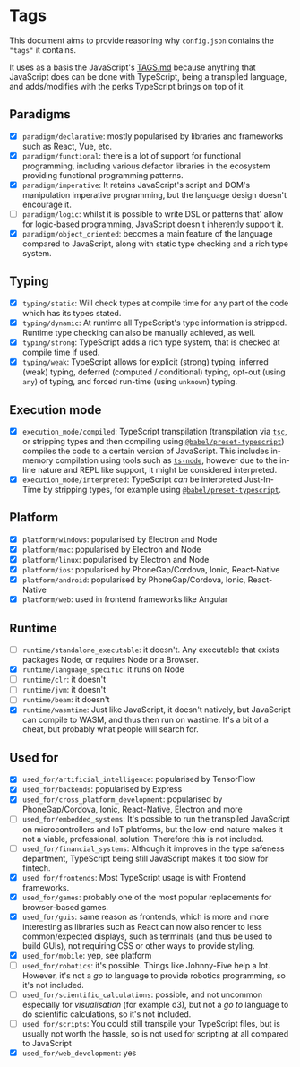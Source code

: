 # Tags

This document aims to provide reasoning why `config.json` contains the `"tags"` it contains.

It uses as a basis the JavaScript's [TAGS.md](https://github.com/exercism/javascript/blob/main/TAGS.md) because anything that JavaScript does can be done with TypeScript, being a transpiled language, and adds/modifies with the perks TypeScript brings on top of it.

## Paradigms

- [x] `paradigm/declarative`: mostly popularised by libraries and frameworks such as React, Vue, etc.
- [x] `paradigm/functional`: there is a lot of support for functional programming, including various defactor libraries in the ecosystem providing functional programming patterns.
- [x] `paradigm/imperative`: It retains JavaScript's script and DOM's manipulation imperative programming, but the language design doesn't encourage it.
- [ ] `paradigm/logic`: whilst it is possible to write DSL or patterns that' allow for logic-based programming, JavaScript doesn't inherently support it.
- [x] `paradigm/object_oriented`: becomes a main feature of the language compared to JavaScript, along with static type checking and a rich type system.

## Typing

- [x] `typing/static`: Will check types at compile time for any part of the code which has its types stated.
- [x] `typing/dynamic`: At runtime all TypeScript's type information is stripped. Runtime type checking can also be manually achieved, as well.
- [x] `typing/strong`: TypeScript adds a rich type system, that is checked at compile time if used.
- [x] `typing/weak`: TypeScript allows for explicit (strong) typing, inferred (weak) typing, deferred (computed / conditional) typing, opt-out (using `any`) of typing, and forced run-time (using `unknown`) typing.

## Execution mode

- [x] `execution_mode/compiled`: TypeScript transpilation (transpilation via [`tsc`](https://www.typescriptlang.org/), or stripping types and then compiling using [`@babel/preset-typescript`](https://babeljs.io/docs/en/babel-preset-typescript)) compiles the code to a certain version of JavaScript. This includes in-memory compilation using tools such as [`ts-node`](https://github.com/TypeStrong/ts-node), however due to the in-line nature and REPL like support, it might be considered interpreted.
- [x] `execution_mode/interpreted`: TypeScript _can_ be interpreted Just-In-Time by stripping types, for example using [`@babel/preset-typescript`](https://babeljs.io/docs/en/babel-preset-typescript).

## Platform

- [x] `platform/windows`: popularised by Electron and Node
- [x] `platform/mac`: popularised by Electron and Node
- [x] `platform/linux`: popularised by Electron and Node
- [x] `platform/ios`: popularised by PhoneGap/Cordova, Ionic, React-Native
- [x] `platform/android`: popularised by PhoneGap/Cordova, Ionic, React-Native
- [x] `platform/web`: used in frontend frameworks like Angular

## Runtime

- [ ] `runtime/standalone_executable`: it doesn't. Any executable that exists packages Node, or requires Node or a Browser.
- [x] `runtime/language_specific`: it runs on Node
- [ ] `runtime/clr`: it doesn't
- [ ] `runtime/jvm`: it doesn't
- [ ] `runtime/beam`: it doesn't
- [x] `runtime/wasmtime`: Just like JavaScript, it doesn't natively, but JavaScript can compile to WASM, and thus then run on wastime. It's a bit of a cheat, but probably what people will search for.

## Used for

- [x] `used_for/artificial_intelligence`: popularised by TensorFlow
- [x] `used_for/backends`: popularised by Express
- [x] `used_for/cross_platform_development`: popularised by PhoneGap/Cordova, Ionic, React-Native, Electron and more
- [ ] `used_for/embedded_systems`: It's possible to run the transpiled JavaScript on microcontrollers and IoT platforms, but the low-end nature makes it not a viable, professional, solution. Therefore this is not included.
- [ ] `used_for/financial_systems`: Although it improves in the type safeness department, TypeScript being still JavaScript makes it too slow for fintech.
- [x] `used_for/frontends`: Most TypeScript usage is with Frontend frameworks.
- [x] `used_for/games`: probably one of the most popular replacements for browser-based games.
- [x] `used_for/guis`: same reason as frontends, which is more and more interesting as libraries such as React can now also render to less common/expected displays, such as terminals (and thus be used to build GUIs), not requiring CSS or other ways to provide styling.
- [x] `used_for/mobile`: yep, see platform
- [ ] `used_for/robotics`: it's possible. Things like Johnny-Five help a lot. However, it's not a _go to_ language to provide robotics programming, so it's not included.
- [ ] `used_for/scientific_calculations`: possible, and not uncommon especially for _visualisation_ (for example d3), but not a _go to_ language to do scientific calculations, so it's not included.
- [ ] `used_for/scripts`: You could still transpile your TypeScript files, but is usually not worth the hassle, so is not used for scripting at all compared to JavaScript
- [x] `used_for/web_development`: yes
